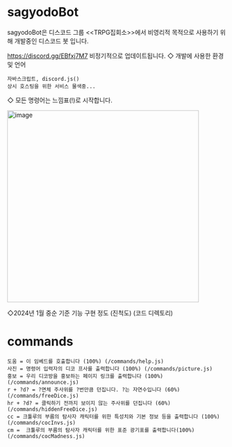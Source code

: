 ﻿# sagyodoBot
sagyodoBot은 디스코드 그룹 <<TRPG집회소>>에서 비영리적 목적으로 사용하기 위해 개발중인 디스코드 봇 입니다.


https://discord.gg/EBfxj7M7
비정기적으로 업데이트됩니다. 
◇ 개발에 사용한 환경 및 언어


```
자바스크립트, discord.js()
상시 호스팅을 위한 서비스 물색중... 
```


◇ 모든 명령어는 느낌표(!)로 시작합니다. 

<img width="441" alt="image" src="https://github.com/hwangjisu9112/sagyodoBot/assets/101966205/b57f86be-b4e1-47c8-bc3b-7168b469ebd9">

◇2024년 1월 중순 기준 기능 구현 정도 (진척도) (코드 디렉토리)

# commands

```
도움 = 이 임베드를 호출합니다 (100%) (/commands/help.js)
사진 = 명령어 입력자의 디코 프사를 출력합니다 (100%) (/commands/picture.js)
홍보 = 우리 디코방을 홍보하는 페이지 링크를 출력합니다 (100%) (/commands/announce.js)
r + ?d? = ?면체 주사위를 ?번만큼 던집니다. ?는 자연수입니다 (60%)(/commands/freeDice.js)
hr + ?d? = 클릭하기 전까지 보이지 않는 주사위를 던집니다 (60%)(/commands/hiddenFreeDice.js)
cc = 크툴루의 부름의 탐사자 캐릭터를 위한 특성치와 기본 정보 등을 출력합니다 (100%)(/commands/cocInvs.js)
cm =  크툴루의 부름의 탐사자 캐릭터를 위한 표준 광기표를 출력합니다(100%)(/commands/cocMadness.js)
```
